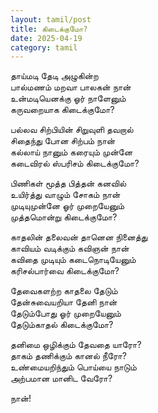 ```yaml
---
layout: tamil/post
title: கிடைக்குமோ?
date: 2025-04-19
category: tamil
---
```


தாய்மடி தேடி அழுகின்ற <br/>
பால்மணம் மறவா பாலகன் நான் <br/>
உன்மடியெனக்கு ஓர் நாளேனும் <br/>
கருவறையாக கிடைக்குமோ?

பல்லவ சிற்பியின் சிறுவுளி தவறால் <br/>
சிதைந்து போன சிற்பம் நான் <br/>
கல்லாய் நானும் கரையும் முன்னே <br/>
கடைவிரல் ஸ்பரிசம் கிடைக்குமோ?

பிணிகள் மூத்த பித்தன் கனவில் <br/>
உயிர்த்து வாழும் சோகம் நான் <br/>
முடியுமுன்னே ஓர் முறையேனும் <br/>
முத்தமொன்று கிடைக்குமோ?

காதலின் தலைவன் தானென நினைத்து <br/>
காவியம் வடிக்கும் கவிஞன் நான் <br/>
கவிதை முடியும் கடைநொடியேனும் <br/>
கரிசல்பார்வை கிடைக்குமோ?

தேவைகளற்ற காதலை தேடும் <br/>
தேன்சுவையறியா தேனி நான் <br/>
தேடும்போது ஓர் முறையேனும் <br/>
தேடும்காதல் கிடைக்குமோ?

தனிமை ஒழிக்கும் தேவதை யாரோ? <br/>
தாகம் தணிக்கும் கானல் நீரோ? <br/>
உண்மையறிந்தும் பொய்யை நாடும் <br/>
அற்பமான மானிட வேரோ?

நான்!
